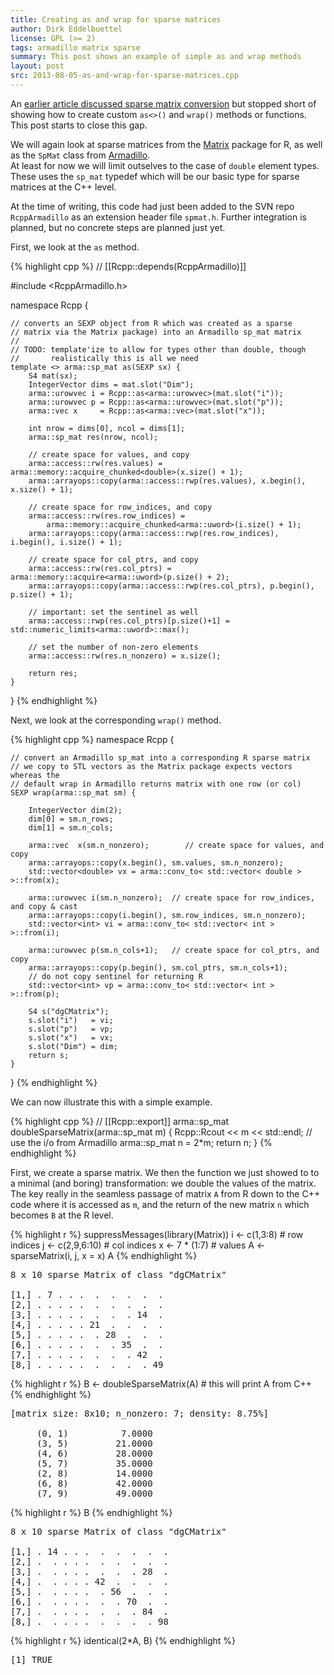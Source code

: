```yaml
---
title: Creating as and wrap for sparse matrices
author: Dirk Eddelbuettel
license: GPL (>= 2)
tags: armadillo matrix sparse
summary: This post shows an example of simple as and wrap methods
layout: post
src: 2013-08-05-as-and-wrap-for-sparse-matrices.cpp
---
```

An [earlier article discussed sparse matrix conversion](http://gallery.rcpp.org/articles/armadillo-sparse-matrix)
but stopped short of showing how to create custom `as<>()` and `wrap()` methods
or functions.  This post starts to close this gap.

We will again look at sparse matrices from the 
[Matrix](http://cran.r-project.org/package=Matrix) package for R, as well as 
the `SpMat` class from [Armadillo](http://arma.sf.net).  
At least for now we will limit outselves to the
case of `double` element types. These uses the `sp_mat` typedef which will be
our basic type for sparse matrices at the C++ level.

At the time of writing, this code had just been added to the SVN repo `RcppArmadillo`
as an extension header file `spmat.h`. Further integration is planned, but no concrete 
steps are planned just yet.

First, we look at the `as` method.



{% highlight cpp %}
// [[Rcpp::depends(RcppArmadillo)]]

#include <RcppArmadillo.h>

namespace Rcpp {
    
    // converts an SEXP object from R which was created as a sparse
    // matrix via the Matrix package) into an Armadillo sp_mat matrix
    //
    // TODO: template'ize to allow for types other than double, though
    //       realistically this is all we need
    template <> arma::sp_mat as(SEXP sx) {
        S4 mat(sx);  
        IntegerVector dims = mat.slot("Dim");
        arma::urowvec i = Rcpp::as<arma::urowvec>(mat.slot("i"));
        arma::urowvec p = Rcpp::as<arma::urowvec>(mat.slot("p"));     
        arma::vec x     = Rcpp::as<arma::vec>(mat.slot("x"));
        
        int nrow = dims[0], ncol = dims[1];
        arma::sp_mat res(nrow, ncol);

        // create space for values, and copy
        arma::access::rw(res.values) = arma::memory::acquire_chunked<double>(x.size() + 1);
        arma::arrayops::copy(arma::access::rwp(res.values), x.begin(), x.size() + 1);

        // create space for row_indices, and copy 
        arma::access::rw(res.row_indices) = 
            arma::memory::acquire_chunked<arma::uword>(i.size() + 1);
        arma::arrayops::copy(arma::access::rwp(res.row_indices), i.begin(), i.size() + 1);
    
        // create space for col_ptrs, and copy 
        arma::access::rw(res.col_ptrs) = arma::memory::acquire<arma::uword>(p.size() + 2);
        arma::arrayops::copy(arma::access::rwp(res.col_ptrs), p.begin(), p.size() + 1);

        // important: set the sentinel as well
        arma::access::rwp(res.col_ptrs)[p.size()+1] = std::numeric_limits<arma::uword>::max();
    
        // set the number of non-zero elements
        arma::access::rw(res.n_nonzero) = x.size();

        return res;
    }

}
{% endhighlight %}


Next, we look at the corresponding `wrap()` method.

{% highlight cpp %}
namespace Rcpp {

    // convert an Armadillo sp_mat into a corresponding R sparse matrix
    // we copy to STL vectors as the Matrix package expects vectors whereas the
    // default wrap in Armadillo returns matrix with one row (or col) 
    SEXP wrap(arma::sp_mat sm) {

        IntegerVector dim(2);
        dim[0] = sm.n_rows; 
        dim[1] = sm.n_cols;

        arma::vec  x(sm.n_nonzero);        // create space for values, and copy
        arma::arrayops::copy(x.begin(), sm.values, sm.n_nonzero);
        std::vector<double> vx = arma::conv_to< std::vector< double > >::from(x);

        arma::urowvec i(sm.n_nonzero);	// create space for row_indices, and copy & cast
        arma::arrayops::copy(i.begin(), sm.row_indices, sm.n_nonzero);
        std::vector<int> vi = arma::conv_to< std::vector< int > >::from(i);
 
        arma::urowvec p(sm.n_cols+1);	// create space for col_ptrs, and copy 
        arma::arrayops::copy(p.begin(), sm.col_ptrs, sm.n_cols+1);
        // do not copy sentinel for returning R
        std::vector<int> vp = arma::conv_to< std::vector< int > >::from(p);

        S4 s("dgCMatrix");
        s.slot("i")   = vi;
        s.slot("p")   = vp;
        s.slot("x")   = vx;
        s.slot("Dim") = dim;
        return s;
    }

}
{% endhighlight %}


We can now illustrate this with a simple example.

{% highlight cpp %}
// [[Rcpp::export]]
arma::sp_mat doubleSparseMatrix(arma::sp_mat m) {
    Rcpp::Rcout << m << std::endl;  // use the i/o from Armadillo
    arma::sp_mat n = 2*m;
    return n;
}
{% endhighlight %}


First, we create a sparse matrix. We then the function we just showed to
to a minimal (and boring) transformation: we double the values of the matrix.
The key really in the seamless passage of matrix `A` from R down to the C++
code where it is accessed as `m`, and the return of the new matrix `n` which
becomes `B` at the R level.

{% highlight r %}
suppressMessages(library(Matrix))
i <- c(1,3:8)              # row indices
j <- c(2,9,6:10)           # col indices
x <- 7 * (1:7)             # values
A <- sparseMatrix(i, j, x = x)
A 
{% endhighlight %}



<pre class="output">
8 x 10 sparse Matrix of class &quot;dgCMatrix&quot;
                             
[1,] . 7 . . .  .  .  .  .  .
[2,] . . . . .  .  .  .  .  .
[3,] . . . . .  .  .  . 14  .
[4,] . . . . . 21  .  .  .  .
[5,] . . . . .  . 28  .  .  .
[6,] . . . . .  .  . 35  .  .
[7,] . . . . .  .  .  . 42  .
[8,] . . . . .  .  .  .  . 49
</pre>



{% highlight r %}
B <- doubleSparseMatrix(A) # this will print A from C++
{% endhighlight %}



<pre class="output">
[matrix size: 8x10; n_nonzero: 7; density: 8.75%]

     (0, 1)          7.0000
     (3, 5)         21.0000
     (4, 6)         28.0000
     (5, 7)         35.0000
     (2, 8)         14.0000
     (6, 8)         42.0000
     (7, 9)         49.0000
</pre>



{% highlight r %}
B
{% endhighlight %}



<pre class="output">
8 x 10 sparse Matrix of class &quot;dgCMatrix&quot;
                              
[1,] . 14 . . .  .  .  .  .  .
[2,] .  . . . .  .  .  .  .  .
[3,] .  . . . .  .  .  . 28  .
[4,] .  . . . . 42  .  .  .  .
[5,] .  . . . .  . 56  .  .  .
[6,] .  . . . .  .  . 70  .  .
[7,] .  . . . .  .  .  . 84  .
[8,] .  . . . .  .  .  .  . 98
</pre>



{% highlight r %}
identical(2*A, B)
{% endhighlight %}



<pre class="output">
[1] TRUE
</pre>

